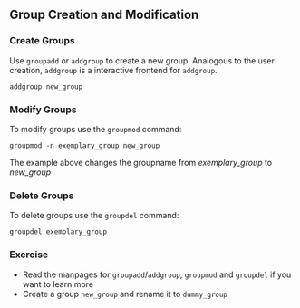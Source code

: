 ## Group Creation and Modification

### Create Groups
Use `groupadd` or `addgroup` to create a new group.
Analogous to the user creation, `addgroup` is a interactive frontend for `addgroup`.

~~~~
addgroup new_group
~~~~

### Modify Groups
To modify groups use the `groupmod` command:

~~~~
groupmod -n exemplary_group new_group
~~~~
The example above changes the groupname from *exemplary_group* to *new_group*
### Delete Groups
To delete groups use the `groupdel` command:

~~~~
groupdel exemplary_group
~~~~

### Exercise
- Read the manpages for `groupadd`/`addgroup`, `groupmod` and `groupdel` if you want to learn more
- Create a group `new_group` and rename it to `dummy_group`
